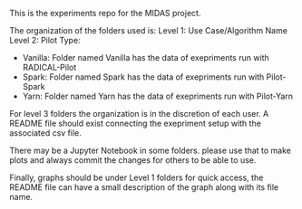 This is the experiments repo for the MIDAS project.

The organization of the folders used is:
Level 1: Use Case/Algorithm Name
Level 2: Pilot Type:

+ Vanilla: Folder named Vanilla has the data of exepriments run with RADICAL-Pilot
+ Spark: Folder named Spark has the data of exepriments run with Pilot-Spark
+ Yarn: Folder named Yarn has the data of exepriments run with Pilot-Yarn

For level 3 folders the organization is in the discretion of each user. A README file should exist connecting the exepriment setup with the associated csv file.

There may be a Jupyter Notebook in some folders. please use that to make plots and always commit the changes for others to be able to use.

Finally, graphs should be under Level 1 folders for quick access, the README file can have a small description of the graph along with its file name.
